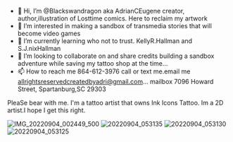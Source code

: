 - 👋 Hi, I’m @Blackswandragon aka AdrianCEugene creator, author,illustration of Losttime comics. Here to reclaim my artwork 
- 👀 I’m interested in making a sandbox of transmedia stories that will become video games
- 🌱 I’m currently learning who not to trust. KellyR.Hallman and S.J.nixHallman 
- 💞️ I’m looking to collaborate on and share credits building a sandbox adventure while saving my tattoo shop at the time...
- 📫 How to reach me 864-612-3976 call or text me.email me allrightsreservedcreatedbyadri@gmail.com...
mailbox 7096 Howard Street, Spartanburg,SC 29303
<!---
Blackswandragon/Blackswandragon is a ✨ special ✨ repository because its `README.md` (this file) appears on your GitHub profile.
You can click the Preview link to take a look at your changes.
--->PleaSe bear with me. I'm a tattoo artist that owns Ink Icons Tattoo. Im a 2D artist.I hope I get this right.
![IMG_20220904_002449_500](https://user-images.githubusercontent.com/112529116/188312213-1ed217d1-6159-43ac-966f-b892bd2496d5.jpg)
![20220904_053135](https://user-images.githubusercontent.com/112529116/188312257-5c4be965-1ada-4ba2-b913-c38f665355d8.jpg)
![20220904_053130](https://user-images.githubusercontent.com/112529116/188312258-d89684c3-ee08-498a-866b-3a9307557832.jpg)
![20220904_053125](https://user-images.githubusercontent.com/112529116/188312261-9e6f5b69-232b-437c-95b1-fe0246eeb3d9.jpg)
